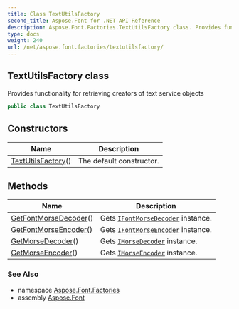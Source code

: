 ```yaml
---
title: Class TextUtilsFactory
second_title: Aspose.Font for .NET API Reference
description: Aspose.Font.Factories.TextUtilsFactory class. Provides functionality for retrieving creators of text service objects
type: docs
weight: 240
url: /net/aspose.font.factories/textutilsfactory/
---
```

## TextUtilsFactory class

Provides functionality for retrieving creators of text service objects

```csharp
public class TextUtilsFactory
```

## Constructors

| Name | Description |
| --- | --- |
| [TextUtilsFactory](textutilsfactory/)() | The default constructor. |

## Methods

| Name | Description |
| --- | --- |
| [GetFontMorseDecoder](../../aspose.font.factories/textutilsfactory/getfontmorsedecoder/)() | Gets [`IFontMorseDecoder`](../../aspose.font.textutils/ifontmorsedecoder/) instance. |
| [GetFontMorseEncoder](../../aspose.font.factories/textutilsfactory/getfontmorseencoder/)() | Gets [`IFontMorseEncoder`](../../aspose.font.textutils/ifontmorseencoder/) instance. |
| [GetMorseDecoder](../../aspose.font.factories/textutilsfactory/getmorsedecoder/)() | Gets [`IMorseDecoder`](../../aspose.font.textutils/imorsedecoder/) instance. |
| [GetMorseEncoder](../../aspose.font.factories/textutilsfactory/getmorseencoder/)() | Gets [`IMorseEncoder`](../../aspose.font.textutils/imorseencoder/) instance. |

### See Also

* namespace [Aspose.Font.Factories](../../aspose.font.factories/)
* assembly [Aspose.Font](../../)


